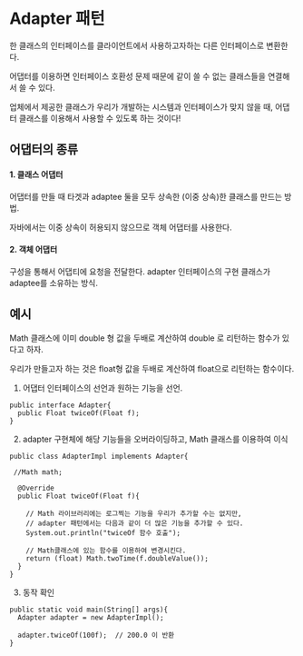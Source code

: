 # Adapter 패턴
  
  
  한 클래스의 인터페이스를 클라이언트에서 사용하고자하는 다른 인터페이스로 변환한다.
  
  어댑터를 이용하면 인터페이스 호환성 문제 때문에 같이 쓸 수 없는 클래스들을 연결해서 쓸 수 있다.
  
  업체에서 제공한 클래스가 우리가 개발하는 시스템과 인터페이스가 맞지 않을 때, 어댑터 클래스를 이용해서 사용할 수 있도록 하는 것이다!
  

## 어댑터의 종류
  
  #### 1. 클래스 어댑터
  
  어댑터를 만들 때 타겟과 adaptee 둘을 모두 상속한 (이중 상속)한 클래스를 만드는 방법.
  
  자바에서는 이중 상속이 허용되지 않으므로 객체 어댑터를 사용한다.
  
  
  #### 2. 객체 어댑터
  
  구성을 통해서 어댑티에 요청을 전달한다. adapter 인터페이스의 구현 클래스가 adaptee를 소유하는 방식.
  
  
## 예시
  
  Math 클래스에 이미 double 형 값을 두배로 계산하여 double 로 리턴하는 함수가 있다고 하자.
  
  우리가 만들고자 하는 것은 float형 값을 두배로 계산하여 float으로 리턴하는 함수이다.
  
  
  1. 어댑터 인터페이스의 선언과 원하는 기능을 선언.
  
  ```
  public interface Adapter{
    public Float twiceOf(Float f);
  }
  
  ```
  
  
  2. adapter 구현체에 해당 기능들을 오버라이딩하고, Math 클래스를 이용하여 이식
  
  ```
  public class AdapterImpl implements Adapter{
  
   //Math math;
   
    @Override
    public Float twiceOf(Float f){
    
      // Math 라이브러리에는 로그찍는 기능을 우리가 추가할 수는 없지만, 
      // adapter 패턴에서는 다음과 같이 더 많은 기능을 추가할 수 있다.
      System.out.println("twiceOf 함수 호출");
    
      // Math클래스에 있는 함수를 이용하여 변경시킨다.
      return (float) Math.twoTime(f.doubleValue());
    }
  }
  ```
  
  
  3. 동작 확인
  
  ```
  public static void main(String[] args){
    Adapter adapter = new AdapterImpl();
    
    adapter.twiceOf(100f);  // 200.0 이 반환
  }
  ```
  
  
